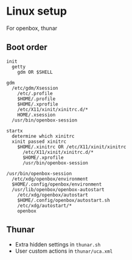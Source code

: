 # Linux setup

For openbox, thunar

## Boot order

```
init
  getty
    gdm OR $SHELL

gdm
  /etc/gdm/Xsession
    /etc/.profile
    $HOME/.profile
    $HOME/.xprofile
    /etc/X11/xinit/xinitrc.d/*
    HOME/.xsession
  /usr/bin/openbox-session

startx
  determine which xinitrc
  xinit passed xinitrc
    $HOME/.xinitrc OR /etc/X11/xinit/xinitrc
      /etc/X11/xinit/xinitrc.d/*
      $HOME/.xprofile
      /usr/bin/openbox-session

/usr/bin/openbox-session
  /etc/xdg/openbox/environment
  $HOME/.config/openbox/environment
  /usr/lib/openbox/openbox-autostart
    /etc/xdg/openbox/autostart
    $HOME/.config/openbox/autostart.sh
    /etc/xdg/autostart/*
    openbox
```

## Thunar

- Extra hidden settings in `thunar.sh`
- User custom actions in `thunar/uca.xml`

